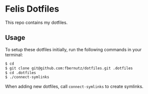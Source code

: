 # Felis Dotfiles

This repo contains my dotfiles.

## Usage

To setup these dotfiles initially, run the following commands in your terminal:

```zsh
$ cd 
$ git clone git@github.com:fbernutz/dotfiles.git .dotfiles
$ cd .dotfiles
$ ./connect-symlinks
```

When adding new dotfiles, call `connect-symlinks` to  create symlinks.
